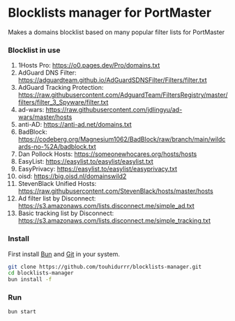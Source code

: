 # Blocklists manager for PortMaster

Makes a domains blocklist based on many popular filter lists for PortMaster

### Blocklist in use

1. 1Hosts Pro: https://o0.pages.dev/Pro/domains.txt
2. AdGuard DNS Filter: https://adguardteam.github.io/AdGuardSDNSFilter/Filters/filter.txt
3. AdGuard Tracking Protection: https://raw.githubusercontent.com/AdguardTeam/FiltersRegistry/master/filters/filter_3_Spyware/filter.txt
4. ad-wars: https://raw.githubusercontent.com/jdlingyu/ad-wars/master/hosts
5. anti-AD: https://anti-ad.net/domains.txt
6. BadBlock: https://codeberg.org/Magnesium1062/BadBlock/raw/branch/main/wildcards-no-%2A/badblock.txt
7. Dan Pollock Hosts: https://someonewhocares.org/hosts/hosts
8. EasyList: https://easylist.to/easylist/easylist.txt
9. EasyPrivacy: https://easylist.to/easylist/easyprivacy.txt
10. oisd: https://big.oisd.nl/domainswild2
11. StevenBlack Unified Hosts: https://raw.githubusercontent.com/StevenBlack/hosts/master/hosts
12. Ad filter list by Disconnect: https://s3.amazonaws.com/lists.disconnect.me/simple_ad.txt
13. Basic tracking list by Disconnect: https://s3.amazonaws.com/lists.disconnect.me/simple_tracking.txt

### Install

First install [Bun](https://bun.sh/) and [Git](https://git-scm.com/downloads) in your system.

```bash
git clone https://github.com/touhidurrr/blocklists-manager.git
cd blocklists-manager
bun install -f
```

### Run

```bash
bun start
```
